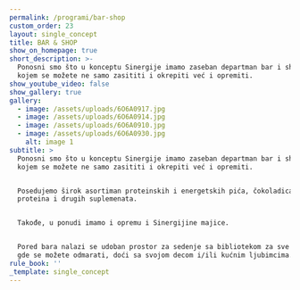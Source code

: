 ```yaml
---
permalink: /programi/bar-shop
custom_order: 23
layout: single_concept
title: BAR & SHOP
show_on_homepage: true
short_description: >-
  Ponosni smo što u konceptu Sinergije imamo zaseban departman bar i shop u
  kojem se možete ne samo zasititi i okrepiti već i opremiti.
show_youtube_video: false
show_gallery: true
gallery:
  - image: /assets/uploads/6O6A0917.jpg
  - image: /assets/uploads/6O6A0914.jpg
  - image: /assets/uploads/6O6A0910.jpg
  - image: /assets/uploads/6O6A0930.jpg
    alt: image 1
subtitle: >
  Ponosni smo što u konceptu Sinergije imamo zaseban departman bar i shop u
  kojem se možete ne samo zasititi i okrepiti već i opremiti.


  Posedujemo širok asortiman proteinskih i energetskih pića, čokoladica,
  proteina i drugih suplemenata.


  Takođe, u ponudi imamo i opremu i Sinergijine majice.


  Pored bara nalazi se udoban prostor za sedenje sa bibliotekom za sve uzraste
  gde se možete odmarati, doći sa svojom decom i/ili kućnim ljubimcima.
rule_book: ''
_template: single_concept
---
```


